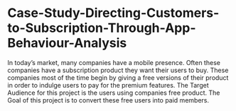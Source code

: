 # Case-Study-Directing-Customers-to-Subscription-Through-App-Behaviour-Analysis
In today’s market, many companies have a mobile presence. Often these companies have a subscription product they want their users to buy. These companies most of the time begin by giving a free versions of their product in order to indulge users to pay for the premium features. The Target Audience for this project is the users using companies free product. The Goal of this project is to convert these free users into paid members.
